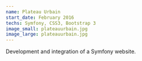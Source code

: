 ```yaml
---
name: Plateau Urbain
start_date: February 2016
techs: Symfony, CSS3, Bootstrap 3
image_small: plateauurbain.jpg
image_large: plateauurbain.jpg
---
```


Development and integration of a Symfony website.  
